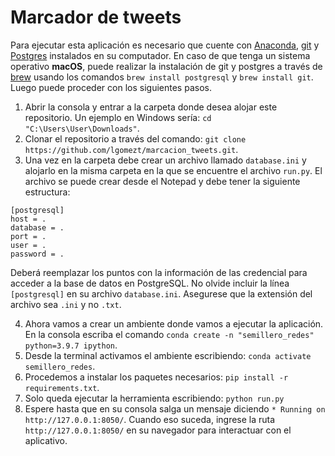 # Marcador de tweets 
Para ejecutar esta aplicación es necesario que cuente con [Anaconda](https://www.anaconda.com/products/individual#Downloads), [git](https://git-scm.com/downloads) y [Postgres](https://www.postgresql.org/download/) instalados en su computador. En caso de que tenga un sistema operativo **macOS**, puede realizar la instalación de git y postgres a través de [brew](https://brew.sh/) usando los comandos `brew install postgresql` y `brew install git`. Luego puede proceder con los siguientes pasos.

1. Abrir la consola y entrar a la carpeta donde desea alojar este repositorio. Un ejemplo en Windows sería: `cd "C:\Users\User\Downloads"`.
3. Clonar el repositorio a través del comando: `git clone https://github.com/lgomezt/marcacion_tweets.git`.
4. Una vez en la carpeta debe crear un archivo llamado `database.ini` y alojarlo en la misma carpeta en la que se encuentre el archivo `run.py`. El archivo se puede crear desde el Notepad y debe tener la siguiente estructura:

```
[postgresql]
host = .
database = .
port = .
user = .
password = .
```

Deberá reemplazar los puntos con la información de las credencial para acceder a la base de datos en PostgreSQL. No olvide incluir la línea `[postgresql]` en su archivo `database.ini`. Asegurese que la extensión del archivo sea `.ini` y no `.txt`.

4. Ahora vamos a crear un ambiente donde vamos a ejecutar la aplicación. En la consola escriba el comando `conda create -n "semillero_redes" python=3.9.7 ipython`.
5. Desde la terminal activamos el ambiente escribiendo: `conda activate semillero_redes`.
6. Procedemos a instalar los paquetes necesarios: `pip install -r requirements.txt`.
7. Solo queda ejecutar la herramienta escribiendo: `python run.py`
8. Espere hasta que en su consola salga un mensaje diciendo `* Running on http://127.0.0.1:8050/`. Cuando eso suceda, ingrese la ruta `http://127.0.0.1:8050/` en su navegador para interactuar con el aplicativo.

